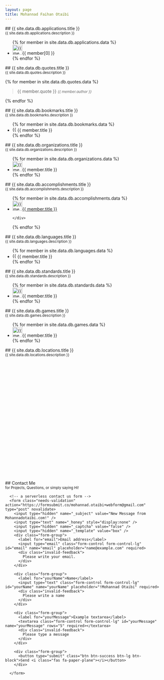 ```yaml
---
layout: page
title: Mohannad Faihan Otaibi
---
```




<section markdown="1" class="mb-5 p-3 container">
## {{ site.data.db.applications.title }} <br /> <small>{{ site.data.db.applications.description }}</small>   
<ul class="row list-unstyled p-0">
{% for member in site.data.db.applications.data %}
  <li class="col-md-4 pb-3 m-0">
    <div class="row m-0 p-0">
      <img height="32" alt="{{ member[0] }}" src="https://i.olsh.me/icon?size=80..120..200&url={{ member[1].url }}" class="" /><span class="col-10">{{ member[0] }}</span>
    </div>
  </li>
{% endfor %}
</ul>
</section>

<section markdown="1" class="mb-5 p-3 container">
## {{ site.data.db.quotes.title }} <br /> <small>{{ site.data.db.quotes.description }}</small>

{% for member in site.data.db.quotes.data %}
  > {{ member.quote }}
  > <small><cite>{{ member.author }}</cite></small>

{% endfor %}
</section>

<section markdown="1" class="mb-5 p-3 container">
## {{ site.data.db.bookmarks.title }} <br /> <small>{{ site.data.db.bookmarks.description }}</small>
<ul class="row list-unstyled p-0">
{% for member in site.data.db.bookmarks.data %}
  <li class="col-md-6 pb-3 m-0">
    <div class="row m-0 p-0">
      <img height="16" alt="{{ member.title }}" src="https://i.olsh.me/icon?size=80..120..200&url={{ member.url }}" class="" /><span class="col-11">{{ member.title }}</span>
    </div>
  </li>
{% endfor %}
</ul>
</section>

<section markdown="1" class="mb-5 p-3 container">
## {{ site.data.db.organizations.title }} <br /> <small>{{ site.data.db.organizations.description }}</small>
<ul class="row list-unstyled p-0">
{% for member in site.data.db.organizations.data %}
  <li class="col-md-6 pb-3 m-0">
    <div class="row m-0 p-0">
      <img height="32" alt="{{ member.title }}" src="https://i.olsh.me/icon?size=80..120..200&url={{ member.url }}" class="" /><span class="col-10">{{ member.title }}</span>
    </div>
  </li>
{% endfor %}
</ul>
</section>

<section markdown="1" class="mb-5 p-3 container">
## {{ site.data.db.accomplishments.title }} <br /> <small>{{ site.data.db.accomplishments.description }}</small>
<ul class="row list-unstyled p-0">
{% for member in site.data.db.accomplishments.data %}
  <li class="col-md-12 pb-3 m-0">
    <div class="row m-0 p-0">
    <a href="{{ member.url }}">
      <img height="32" alt="{{ member.title }}" src="https://i.olsh.me/icon?size=80..120..200&url={{ member.url }}" class="" /><span {% if member.arabic %}dir="rtl" {% endif %}class="col-10">{{ member.title }}</span>
    </a>

    </div>
  </li>
{% endfor %}
</ul>
</section>

<section markdown="1" class="mb-5 p-3 container">
## {{ site.data.db.languages.title }} <br /> <small>{{ site.data.db.languages.description }}</small>
<ul class="row list-unstyled p-0">
{% for member in site.data.db.languages.data %}
  <li class="col-md-4 pb-3 m-0">
    <div class="row m-0 p-0">
      <img height="16" alt="{{ member.title }}" src="https://i.olsh.me/icon?size=80..120..200&url={{ member.url }}" class="" /><span class="col-10">{{ member.title }}</span>
    </div>
  </li>
{% endfor %}
</ul>
</section>

<section markdown="1" class="mb-5 p-3 container">
## {{ site.data.db.standards.title }} <br /> <small>{{ site.data.db.standards.description }}</small>
<ul class="row list-unstyled p-0">
{% for member in site.data.db.standards.data %}
  <li class="col-md-6 pb-3 m-0">
    <div class="row m-0 p-0">
      <img height="32" alt="{{ member.title }}" src="https://i.olsh.me/icon?size=80..120..200&url={{ member.url }}" class="" /><span class="col-10">{{ member.title }}</span>
    </div>
  </li>
{% endfor %}
</ul>
</section>

<section markdown="1" class="mb-5 p-3 container">
## {{ site.data.db.games.title }} <br /> <small>{{ site.data.db.games.description }}</small>
<ul class="row list-unstyled p-0">
{% for member in site.data.db.games.data %}
  <li class="col-md-6 pb-3 m-0">
    <div class="row m-0 p-0">
      <img height="32" alt="{{ member.title }}" src="https://i.olsh.me/icon?size=80..120..200&url={{ member.url }}" class="" /><span class="col-10">{{ member.title }}</span>
    </div>
  </li>
{% endfor %}
</ul>
</section>

<section markdown="1" class="mb-5 p-3 container">
## {{ site.data.db.locations.title }} <br /> <small>{{ site.data.db.locations.description }}</small>
<div id="map" style="height:400px;"></div>
</section>

<script>
// Initialize and add the map
function initMap() {
  var uluru = {lat: 47.142198, lng: 1.080505};
  var map = new google.maps.Map(document.getElementById('map'), {
    zoom: 2,
    center: uluru,
    clickableIcons: false,
    disableDefaultUI: true,
    });

    var marker;

    {% for member in site.data.db.locations.data %}
      marker = new google.maps.Marker({
        position: new google.maps.LatLng({{ member.lat }}, {{ member.lng }}),
        map: map
      });
    {% endfor %}

}
</script>



<!-- use a serverless form -->
<section markdown="1" class="mb-5 p-3 container">
## Contact Me <br /> <small>for Projects, Questions, or simply saying Hi!</small>

      <!-- a serverless contact us form -->
      <form class="needs-validation" action="https://formsubmit.co/mohannad.otaibi+webform@gmail.com" type="post" novalidate>
        <input type="hidden" name="_subject" value="New Message from Mohannadotaibi.com!" />
        <input type="text" name="_honey" style="display:none" />
        <input type="hidden" name="_captcha" value="false" />
        <input type="hidden" name="_template" value="box" />
        <div class="form-group">
          <label for="email">Email address</label>
          <input type="email" class="form-control form-control-lg" id="email" name="email" placeholder="name@example.com" required>
          <div class="invalid-feedback">
            Please write your email.
          </div>
        </div>

        <div class="form-group">
          <label for="yourName">Name</label>
          <input type="text" class="form-control form-control-lg" id="yourName" name="yourName" placeholder="!Mohannad Otaibi" required>
          <div class="invalid-feedback">
            Please write a name
          </div>
        </div>

        <div class="form-group">
          <label for="yourMessage">Example textarea</label>
          <textarea class="form-control form-control-lg" id="yourMessage" name="yourMessage" rows="5" required></textarea>
          <div class="invalid-feedback">
            Please type a message
          </div>
        </div>

        <div class="form-group">
          <button type="submit" class="btn btn-success btn-lg btn-block">Send <i class="fas fa-paper-plane"></i></button>
        </div>

      </form>
</section>
<script>
  // Example starter JavaScript for disabling form submissions if there are invalid fields
  (function() {
    'use strict';
    window.addEventListener('load', function() {
      // Fetch all the forms we want to apply custom Bootstrap validation styles to
      var forms = document.getElementsByClassName('needs-validation');
      // Loop over them and prevent submission
      var validation = Array.prototype.filter.call(forms, function(form) {
        form.addEventListener('submit', function(event) {
          if (form.checkValidity() === false) {
            event.preventDefault();
            event.stopPropagation();
          }
          form.classList.add('was-validated');
        }, false);
      });
    }, false);
  })();
</script>


<!-- https://i.olsh.me/icon?size=80..120..200&url={{ member[1].url }} -->
<!-- http://f3.allesedv.com/16/{{ member[1].url }} -->
